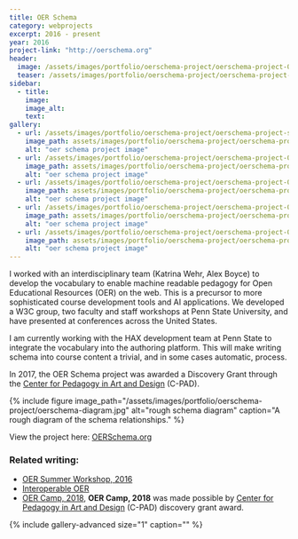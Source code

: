 ```yaml
---
title: OER Schema
category: webprojects
excerpt: 2016 - present
year: 2016
project-link: "http://oerschema.org"
header:
  image: /assets/images/portfolio/oerschema-project/oerschema-project-02.png
  teaser: /assets/images/portfolio/oerschema-project/oerschema-project-thumb.png
sidebar:
  - title:
    image:
    image_alt:
    text:
gallery:
  - url: /assets/images/portfolio/oerschema-project/oerschema-project-stickers.jpg
    image_path: assets/images/portfolio/oerschema-project/oerschema-project-stickers.jpg
    alt: "oer schema project image"
  - url: /assets/images/portfolio/oerschema-project/oerschema-project-01.png
    image_path: assets/images/portfolio/oerschema-project/oerschema-project-01.png
    alt: "oer schema project image"
  - url: /assets/images/portfolio/oerschema-project/oerschema-project-02.png
    image_path: assets/images/portfolio/oerschema-project/oerschema-project-02.png
    alt: "oer schema project image"
  - url: /assets/images/portfolio/oerschema-project/oerschema-project-03.png
    image_path: assets/images/portfolio/oerschema-project/oerschema-project-03.png
    alt: "oer schema project image"
  - url: /assets/images/portfolio/oerschema-project/oerschema-project-04.png
    image_path: assets/images/portfolio/oerschema-project/oerschema-project-04.png
    alt: "oer schema project image"
---
```

I worked with an interdisciplinary team (Katrina Wehr, Alex Boyce) to develop the vocabulary to enable machine readable pedagogy for Open Educational Resources (OER) on the web. This is a precursor to more sophisticated course development tools and AI applications. We developed a W3C group, two faculty and staff workshops at Penn State University, and have presented at conferences across the United States.

I am currently working with the HAX development team at Penn State to integrate the vocabulary into the authoring platform. This will make writing schema into course content a trivial, and in some cases automatic, process.

In 2017, the OER Schema project was awarded a Discovery Grant through the [Center for Pedagogy in Art and Design](https://cpad.psu.edu/) (C-PAD).

{% include figure image_path="/assets/images/portfolio/oerschema-project/oerschema-diagram.jpg" alt="rough schema diagram" caption="A rough diagram of the schema relationships." %}


View the project here: [OERSchema.org]({{page.project-link}})

### Related writing:

- [OER Summer Workshop, 2016](https://medium.com/@_mike_collins/oer-summer-workshop-psu-23ca239b73e5)
- [Interoperable OER](https://medium.com/@_mike_collins/interoperable-open-education-resources-oer-2dcb8b3f2ec9)
- [OER Camp, 2018](https://medium.com/@katrina.m.wehr/oer-camp-2018-summary-2c8b34a3f341), **OER Camp, 2018** was made possible by [Center for Pedagogy in Art and Design](https://cpad.psu.edu/) (C-PAD) discovery grant award.

{% include gallery-advanced size="1" caption="" %}
